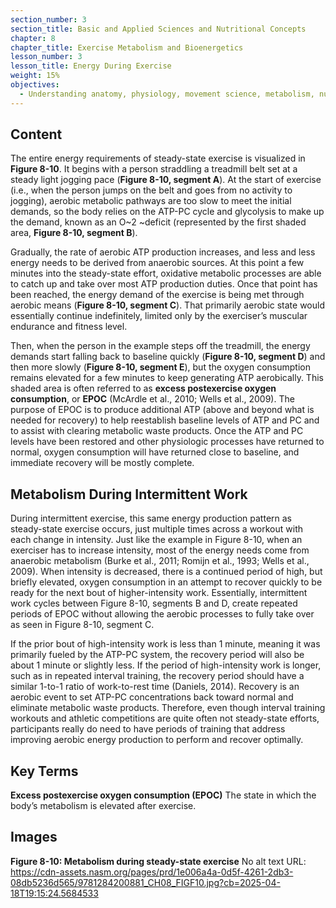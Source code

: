```yaml
---
section_number: 3
section_title: Basic and Applied Sciences and Nutritional Concepts
chapter: 8
chapter_title: Exercise Metabolism and Bioenergetics
lesson_number: 3
lesson_title: Energy During Exercise
weight: 15%
objectives:
  - Understanding anatomy, physiology, movement science, metabolism, nutrition, and supplementation.
---
```


## Content
The entire energy requirements of steady-state exercise is visualized in **Figure 8-10**. It begins with a person straddling a treadmill belt set at a steady light jogging pace (**Figure 8-10, segment A**). At the start of exercise (i.e., when the person jumps on the belt and goes from no activity to jogging), aerobic metabolic pathways are too slow to meet the initial demands, so the body relies on the ATP-PC cycle and glycolysis to make up the demand, known as an O~2 ~deficit (represented by the first shaded area, **Figure 8-10, segment B**).

Gradually, the rate of aerobic ATP production increases, and less and less energy needs to be derived from anaerobic sources. At this point a few minutes into the steady-state effort, oxidative metabolic processes are able to catch up and take over most ATP production duties. Once that point has been reached, the energy demand of the exercise is being met through aerobic means (**Figure 8-10, segment C**). That primarily aerobic state would essentially continue indefinitely, limited only by the exerciser’s muscular endurance and fitness level.

Then, when the person in the example steps off the treadmill, the energy demands start falling back to baseline quickly (**Figure 8-10, segment D**) and then more slowly (**Figure 8-10, segment E**), but the oxygen consumption remains elevated for a few minutes to keep generating ATP aerobically. This shaded area is often referred to as **excess postexercise oxygen consumption**, or **EPOC** (McArdle et al., 2010; Wells et al., 2009). The purpose of EPOC is to produce additional ATP (above and beyond what is needed for recovery) to help reestablish baseline levels of ATP and PC and to assist with clearing metabolic waste products. Once the ATP and PC levels have been restored and other physiologic processes have returned to normal, oxygen consumption will have returned close to baseline, and immediate recovery will be mostly complete.

## Metabolism During Intermittent Work

During intermittent exercise, this same energy production pattern as steady-state exercise occurs, just multiple times across a workout with each change in intensity. Just like the example in Figure 8-10, when an exerciser has to increase intensity, most of the energy needs come from anaerobic metabolism (Burke et al., 2011; Romijn et al., 1993; Wells et al., 2009). When intensity is decreased, there is a continued period of high, but briefly elevated, oxygen consumption in an attempt to recover quickly to be ready for the next bout of higher-intensity work. Essentially, intermittent work cycles between Figure 8-10, segments B and D, create repeated periods of EPOC without allowing the aerobic processes to fully take over as seen in Figure 8-10, segment C.

If the prior bout of high-intensity work is less than 1 minute, meaning it was primarily fueled by the ATP-PC system, the recovery period will also be about 1 minute or slightly less. If the period of high-intensity work is longer, such as in repeated interval training, the recovery period should have a similar 1-to-1 ratio of work-to-rest time (Daniels, 2014). Recovery is an aerobic event to set ATP-PC concentrations back toward normal and eliminate metabolic waste products. Therefore, even though interval training workouts and athletic competitions are quite often not steady-state efforts, participants really do need to have periods of training that address improving aerobic energy production to perform and recover optimally.

## Key Terms

**Excess postexercise oxygen consumption (EPOC)**
The state in which the body’s metabolism is elevated after exercise.

## Images

**Figure 8-10: Metabolism during steady-state exercise**
No alt text
URL: https://cdn-assets.nasm.org/pages/prd/1e006a4a-0d5f-4261-2db3-08db5236d565/9781284200881_CH08_FIGF10.jpg?cb=2025-04-18T19:15:24.5684533